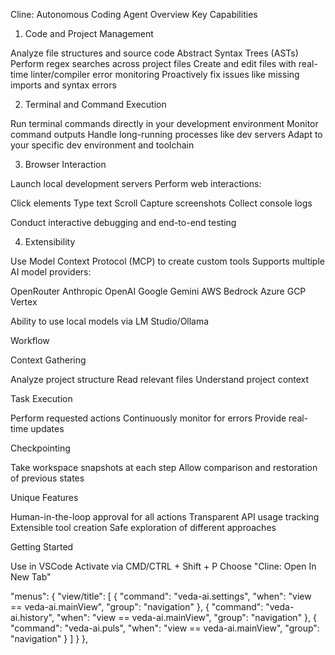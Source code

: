 Cline: Autonomous Coding Agent Overview
Key Capabilities
1. Code and Project Management

Analyze file structures and source code Abstract Syntax Trees (ASTs)
Perform regex searches across project files
Create and edit files with real-time linter/compiler error monitoring
Proactively fix issues like missing imports and syntax errors

2. Terminal and Command Execution

Run terminal commands directly in your development environment
Monitor command outputs
Handle long-running processes like dev servers
Adapt to your specific dev environment and toolchain

3. Browser Interaction

Launch local development servers
Perform web interactions:

Click elements
Type text
Scroll
Capture screenshots
Collect console logs


Conduct interactive debugging and end-to-end testing

4. Extensibility

Use Model Context Protocol (MCP) to create custom tools
Supports multiple AI model providers:

OpenRouter
Anthropic
OpenAI
Google Gemini
AWS Bedrock
Azure
GCP Vertex


Ability to use local models via LM Studio/Ollama

Workflow

Context Gathering

Analyze project structure
Read relevant files
Understand project context


Task Execution

Perform requested actions
Continuously monitor for errors
Provide real-time updates


Checkpointing

Take workspace snapshots at each step
Allow comparison and restoration of previous states



Unique Features

Human-in-the-loop approval for all actions
Transparent API usage tracking
Extensible tool creation
Safe exploration of different approaches

Getting Started

Use in VSCode
Activate via CMD/CTRL + Shift + P
Choose "Cline: Open In New Tab"


 "menus": {
      "view/title": [
        {
          "command": "veda-ai.settings",
          "when": "view == veda-ai.mainView",
          "group": "navigation"
        },
        {
          "command": "veda-ai.history",
          "when": "view == veda-ai.mainView",
          "group": "navigation"
        },
        {
          "command": "veda-ai.puls",
          "when": "view == veda-ai.mainView",
          "group": "navigation"
        }
      ]
    }
  },